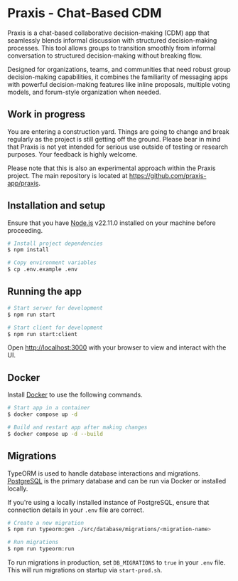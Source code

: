 # Praxis - Chat-Based CDM

Praxis is a chat-based collaborative decision-making (CDM) app that seamlessly blends informal discussion with structured decision-making processes. This tool allows groups to transition smoothly from informal conversation to structured decision-making without breaking flow.

Designed for organizations, teams, and communities that need robust group decision-making capabilities, it combines the familiarity of messaging apps with powerful decision-making features like inline proposals, multiple voting models, and forum-style organization when needed.

## Work in progress

You are entering a construction yard. Things are going to change and break regularly as the project is still getting off the ground. Please bear in mind that Praxis is not yet intended for serious use outside of testing or research purposes. Your feedback is highly welcome.

Please note that this is also an experimental approach within the Praxis project. The main repository is located at https://github.com/praxis-app/praxis.

## Installation and setup

Ensure that you have [Node.js](https://nodejs.org/en/download) v22.11.0 installed on your machine before proceeding.

```bash
# Install project dependencies
$ npm install

# Copy environment variables
$ cp .env.example .env
```

## Running the app

```bash
# Start server for development
$ npm run start

# Start client for development
$ npm run start:client
```

Open [http://localhost:3000](http://localhost:3000) with your browser to view and interact with the UI.

## Docker

Install [Docker](https://docs.docker.com/engine/install) to use the following commands.

```bash
# Start app in a container
$ docker compose up -d

# Build and restart app after making changes
$ docker compose up -d --build
```

## Migrations

TypeORM is used to handle database interactions and migrations. [PostgreSQL](https://www.postgresql.org/download) is the primary database and can be run via Docker or installed locally.

If you're using a locally installed instance of PostgreSQL, ensure that connection details in your `.env` file are correct.

```bash
# Create a new migration
$ npm run typeorm:gen ./src/database/migrations/<migration-name>

# Run migrations
$ npm run typeorm:run
```

To run migrations in production, set `DB_MIGRATIONS` to `true` in your `.env` file. This will run migrations on startup via `start-prod.sh`.
